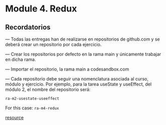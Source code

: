 # Module 4. Redux






## Recordatorios
— Todas las entregas han de realizarse en repositorios de github.com y se deberá crear un repositorio por cada ejercicio.

— Crear los repositorios por defecto en la rama main y únicamente trabajar en dicha rama.

— Importar el repositorio, la rama main a codesandbox.com

— Cada repositorio debe seguir una nomenclatura asociada al curso, módulo y ejercicio. Por ejemplo, para la tarea useState y useEffect, del módulo 2, el nombre del repositorio será:

`ra-m2-usestate-useeffect`

For this case: `ra-m4-redux`

[resource](https://youtu.be/ylh9sjzhDQE)
